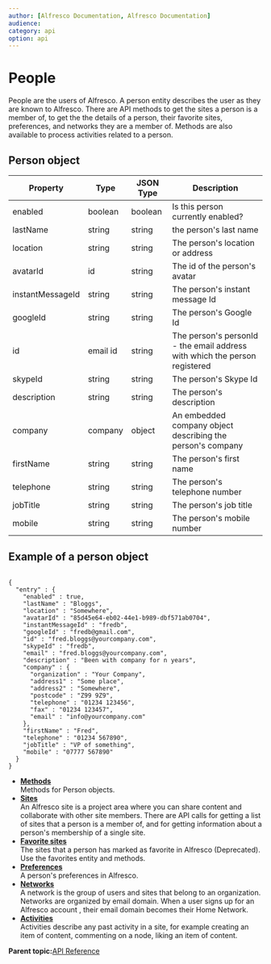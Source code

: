 ```yaml
---
author: [Alfresco Documentation, Alfresco Documentation]
audience: 
category: api
option: api
---
```


# People

People are the users of Alfresco. A person entity describes the user as they are known to Alfresco. There are API methods to get the sites a person is a member of, to get the the details of a person, their favorite sites, preferences, and networks they are a member of. Methods are also available to process activities related to a person.

## Person object

|Property|Type|JSON Type|Description|
|--------|----|---------|-----------|
|enabled|boolean|boolean|Is this person currently enabled?|
|lastName|string|string|the person's last name|
|location|string|string|The person's location or address|
|avatarId|id|string|The id of the person's avatar|
|instantMessageId|string|string|The person's instant message Id|
|googleId|string|string|The person's Google Id|
|id|email id|string|The person's personId - the email address with which the person registered|
|skypeId|string|string|The person's Skype Id|
|description|string|string|The person's description|
|company|company|object|An embedded company object describing the person's company|
|firstName|string|string|The person's first name|
|telephone|string|string|The person's telephone number|
|jobTitle|string|string|The person's job title|
|mobile|string|string|The person's mobile number|

## Example of a person object

```

{
  "entry" : {
    "enabled" : true,
    "lastName" : "Bloggs",
    "location" : "Somewhere",
    "avatarId" : "85d45e64-eb02-44e1-b989-dbf571ab0704",
    "instantMessageId" : "fredb",
    "googleId" : "fredb@gmail.com",
    "id" : "fred.bloggs@yourcompany.com",
    "skypeId" : "fredb",
    "email" : "fred.bloggs@yourcompany.com",
    "description" : "Been with company for n years",
    "company" : {
      "organization" : "Your Company",
      "address1" : "Some place",
      "address2" : "Somewhere",
      "postcode" : "Z99 9Z9",
      "telephone" : "01234 123456",
      "fax" : "01234 123457",
      "email" : "info@yourcompany.com"
    },
    "firstName" : "Fred",
    "telephone" : "01234 567890",
    "jobTitle" : "VP of something",
    "mobile" : "07777 567890"
  }
}
```

-   **[Methods](../../../pra/1/concepts/pra-people-methods.md)**  
Methods for Person objects.
-   **[Sites](../../../pra/1/concepts/pra-people-sites.md)**  
An Alfresco site is a project area where you can share content and collaborate with other site members. There are API calls for getting a list of sites that a person is a member of, and for getting information about a person's membership of a single site.
-   **[Favorite sites](../../../pra/1/concepts/pra-people-favourite-sites.md)**  
The sites that a person has marked as favorite in Alfresco \(Deprecated\). Use the favorites entity and methods.
-   **[Preferences](../../../pra/1/concepts/pra-people-preferences.md)**  
A person's preferences in Alfresco.
-   **[Networks](../../../pra/1/concepts/pra-people-networks.md)**  
A network is the group of users and sites that belong to an organization. Networks are organized by email domain. When a user signs up for an Alfresco account , their email domain becomes their Home Network.
-   **[Activities](../../../pra/1/concepts/pra-people-activities.md)**  
Activities describe any past activity in a site, for example creating an item of content, commenting on a node, liking an item of content.

**Parent topic:**[API Reference](../../../pra/1/concepts/pra-resources.md)


